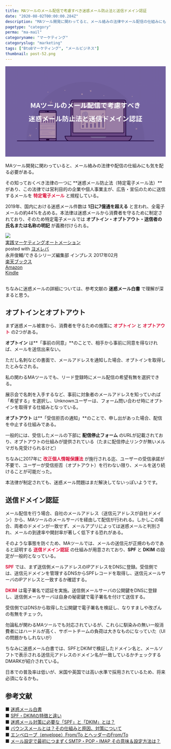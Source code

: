 ```yaml
---
title: MAツールのメール配信で考慮すべき迷惑メール防止法と送信ドメイン認証
date: "2020-08-02T00:00:00.284Z"
description: "MAツール開発に関わってると、メール絡みの法律やメール配信の仕組みにも気を配る必要がある。その知っておくべき法律の一つに迷惑メール防止法（特定電子メール法）があり、この法律では営利目的の企業や個人事業主が、広告・宣伝のために送信するメールを特定電子メールと規程している。"
pagetype: "category"
perma: "ma-mail"
categoryname: "マーケティング"
categoryslug: "marketing"
tags: ["BtoBマーケティング", "メールビジネス"]
thumbnail: post-52.png
---
```


![](./post-52.png)

MAツール開発に関わっていると、メール絡みの法律や配信の仕組みにも気を配る必要がある。

その知っておくべき法律の一つに **迷惑メール防止法（特定電子メール法）**があり、この法律では営利目的の企業や個人事業主が、広告・宣伝のために送信するメールを **<span style="color: crimson;">特定電子メール</span>** と規程している。

2019年、国内における迷惑メール件数は **1日に7億通を超える** と言われ、全電子メールの約44%を占める。本法律は迷惑メールから消費者を守るために制定されており、そのため特定電子メールでは **オプトイン・オプトアウト・送信者の氏名または名称の明記** が義務付けられる。

<div class="cstmreba"><div class="booklink-box"><div class="booklink-image"><a href="https://hb.afl.rakuten.co.jp/hgc/146fe51c.1fd043a3.146fe51d.605dc196/yomereba_main_202008022254551036?pc=http%3A%2F%2Fbooks.rakuten.co.jp%2Frb%2F14665971%2F%3Fscid%3Daf_ich_link_urltxt%26m%3Dhttp%3A%2F%2Fm.rakuten.co.jp%2Fev%2Fbook%2F" target="_blank" ><img src="https://thumbnail.image.rakuten.co.jp/@0_mall/book/cabinet/0501/9784295000501.jpg?_ex=150x150" style="border: none;" /></a></div><div class="booklink-info"><div class="booklink-name"><a href="https://hb.afl.rakuten.co.jp/hgc/146fe51c.1fd043a3.146fe51d.605dc196/yomereba_main_202008022254551036?pc=http%3A%2F%2Fbooks.rakuten.co.jp%2Frb%2F14665971%2F%3Fscid%3Daf_ich_link_urltxt%26m%3Dhttp%3A%2F%2Fm.rakuten.co.jp%2Fev%2Fbook%2F" target="_blank" >実践マーケティングオートメーション</a><div class="booklink-powered-date">posted with <a href="https://yomereba.com" rel="nofollow" target="_blank">ヨメレバ</a></div></div><div class="booklink-detail">永井俊輔/できるシリーズ編集部 インプレス 2017年02月    </div><div class="booklink-link2"><div class="shoplinkrakuten"><a href="https://hb.afl.rakuten.co.jp/hgc/146fe51c.1fd043a3.146fe51d.605dc196/yomereba_main_202008022254551036?pc=http%3A%2F%2Fbooks.rakuten.co.jp%2Frb%2F14665971%2F%3Fscid%3Daf_ich_link_urltxt%26m%3Dhttp%3A%2F%2Fm.rakuten.co.jp%2Fev%2Fbook%2F" target="_blank" >楽天ブックス</a></div><div class="shoplinkamazon"><a href="https://www.amazon.co.jp/exec/obidos/asin/4295000507/kanon123-22/" target="_blank" >Amazon</a></div><div class="shoplinkkindle"><a href="https://www.amazon.co.jp/gp/search?keywords=%E5%AE%9F%E8%B7%B5%E3%83%9E%E3%83%BC%E3%82%B1%E3%83%86%E3%82%A3%E3%83%B3%E3%82%B0%E3%82%AA%E3%83%BC%E3%83%88%E3%83%A1%E3%83%BC%E3%82%B7%E3%83%A7%E3%83%B3&__mk_ja_JP=%83J%83%5E%83J%83i&url=node%3D2275256051&tag=kanon123-22" target="_blank" >Kindle</a></div>                              	  	  	  	  	</div></div><div class="booklink-footer"></div></div></div>
<br/>

ちなみに迷惑メールの詳細については、参考文献の **迷惑メール白書** で理解が深まると思う。

## オプトインとオプトアウト

まず迷惑メール被害から、消費者を守るための施策に **<span style="color: crimson;">オプトイン</span>** と **<span style="color: crimson;">オプトアウト</span>** の2つがある。

**オプトイン** は**「事前の同意」**のことで、相手から事前に同意を得なければ、メールを送信出来ない。

ただし名刺などの書面で、メールアドレスを通知した場合、オプトインを取得したとみなされる。

私の関わるMAツールでも、リード登録時にメール配信の希望有無を選択できる。

展示会で名刺を入手するなど、事前に対象者のメールアドレスを知っていれば「希望する」を選択し、Unknownユーザーは、フォーム問い合わせ時にオプトインを取得する仕組みとなっている。

**オプトアウト** は**「受信拒否の通知」**のことで、申し出があった場合、配信を中止する仕組みである。

一般的には、受信したメールの下部に **配信停止フォーム** のURLが記載されており、オプトアウトの仕組みが提供されている（たまに配信停止リンクが無いメルマガも見受けられるけど）

ちなみに2017年に **<span style="color: crimson;">改正個人情報保護法</span>** が施行される迄、ユーザーの受信承諾が不要で、ユーザーが受信拒否（オプトアウト）を行わない限り、メールを送り続けることが可能だった。

本法律が制定されても、迷惑メール問題はまだ解決してないっぽいようです。

## 送信ドメイン認証

メール配信を行う場合、自社のメールアドレス（送信元アドレスが自社ドメイン）から、MAツールのメールサーバを経由して配信が行われる。しかしこの場合、両者のドメインが一致せず、メールアプリによっては迷惑メールと判別され、メールの到達率や開封率が著しく低下する恐れがある。

そのような事態を防ぐため、MAツールでは、メールの送信元が正規のものであると証明する **<span style="color: crimson;">送信ドメイン認証</span>** の仕組みが用意されており、**SPF** と **DKIM** の設定が一般的となっている。

**<span style="color: crimson;">SPF</span>** では、まず送信側メールアドレスのIPアドレスをDNSに登録。受信側では、送信元ドメインを管理するDNSからSPFレコードを取得し、送信元メールサーバのIPアドレスと一致するか確認する。

**<span style="color: crimson;">DKIM</span>** は電子署名で認証を実施。送信側メールサーバの公開鍵をDNSに登録し、送信側メールサーバは自身の秘密鍵で電子署名を付けて送信する。

受信側ではDNSから取得した公開鍵で電子署名を検証し、なりすましや改ざんの有無をチェック。

勿論私が関わるMAツールでも対応されているが、これらに馴染みの無い一般消費者にはハードルが高く、サポートチームの負荷は大きなものになっていた（UIの問題かもしれないが）

ちなみに迷惑メール白書では、SPFとDKIMで検証したドメイン名と、メールソフトで表示される送信元アドレスのドメイン名が一致しているかチェックするDMARKが紹介されている。

日本での普及率は低いが、米国や英国では高い水準で採用されているため、将来必須になるかも。

## 参考文献
■ [迷惑メール白書](https://www.dekyo.or.jp/soudan/aspc/wp.html)  
■ [SPF・DKIMの特徴と違い](https://sendgrid.kke.co.jp/blog/?p=10121)  
■ [迷惑メール対策に必要な「SPF」と「DKIM」とは？](https://baremail.jp/blog/2019/06/07/138/)  
■ [バウンスメールとは？その仕組みと原因、対策について](https://www.onemarketing.jp/lab/lead-nurturing/bounce-mail_171)  
■ [エンベロープ（envelope）From/To とヘッダーのFrom/To](https://www.cuenote.jp/documents/smtp/000204.html)  
■ [メール設定で最初につまずくSMTP・POP・IMAP その意味＆設定方法は？](https://time-space.kddi.com/ict-keywords/kaisetsu/20170824/2081) 